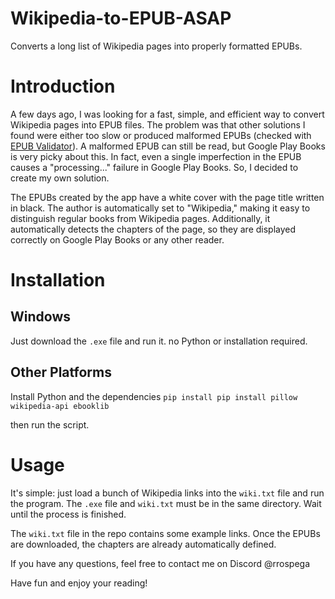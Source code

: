 # Wikipedia-to-EPUB-ASAP
Converts a long list of Wikipedia pages into properly formatted EPUBs.


# Introduction
A few days ago, I was looking for a fast, simple, and efficient way to convert Wikipedia pages into EPUB files. The problem was that other solutions I found were either too slow or produced malformed EPUBs (checked with [EPUB Validator](https://draft2digital.com/book/epubcheck/upload)). A malformed EPUB can still be read, but Google Play Books is very picky about this. In fact, even a single imperfection in the EPUB causes a "processing..." failure in Google Play Books. So, I decided to create my own solution.

The EPUBs created by the app have a white cover with the page title written in black. The author is automatically set to "Wikipedia," making it easy to distinguish regular books from Wikipedia pages. Additionally, it automatically detects the chapters of the page, so they are displayed correctly on Google Play Books or any other reader.

# Installation
## Windows
Just download the `.exe` file and run it. no Python or installation required.

## Other Platforms
Install Python and the dependencies
`pip install pip install pillow wikipedia-api ebooklib` 

then run the script.

# Usage
It's simple: just load a bunch of Wikipedia links into the `wiki.txt` file and run the program. The `.exe` file and `wiki.txt` must be in the same directory. Wait until the process is finished. 

The `wiki.txt` file in the repo contains some example links. Once the EPUBs are downloaded, the chapters are already automatically defined.

If you have any questions, feel free to contact me on Discord @rrospega

Have fun and enjoy your reading!
